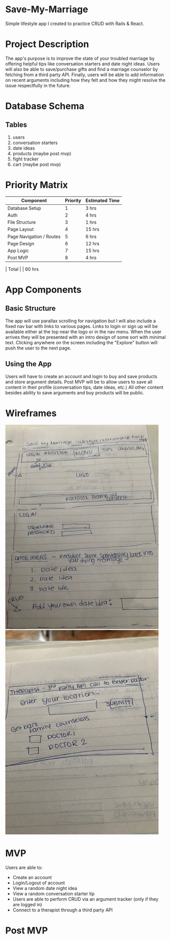 # Save-My-Marriage

Simple lifestyle app I created to practice CRUD with Rails &amp; React.

# Project Description
The app's purpose is to improve the state of your troubled marriage by offering helpful tips like conversation starters and date night ideas. Users will also be able to save/purchase gifts and find a marriage counselor by fetching from a third party API. Finally, users will be able to add information on recent arguments including how they felt and how they might resolve the issue respectfully in the future. 

# Database Schema
## Tables 
1. users
2. conversation starters 
3. date ideas
4. products (maybe post mvp)
5. fight tracker 
6. cart (maybe post mvp)

# Priority Matrix

| Component | Priority | Estimated Time |
| --------- | -------- | -------------- |
| Database Setup | 1 | 3 hrs |
| Auth | 2 | 4 hrs |
| File Structure | 3 | 1 hrs|
| Page Layout | 4 | 15 hrs |
| Page Navigation / Routes | 5 | 6 hrs |
| Page Design | 6 | 12 hrs|
| App Logic | 7 | 15 hrs|
| Post MVP | 8 | 4 hrs|

| Total | | 60 hrs

# App Components

## Basic Structure
The app will use parallax scrolling for navigation but I will also include a fixed nav bar with links to various pages. Links to login or sign up will be available either at the top near the logo or in the nav menu. When the user arrives they will be presented with an intro design of some sort with minimal text. Clicking anywhere on the screen including the "Explore" button will push the user to the next page. 

## Using the App
Users will have to create an account and login to buy and save products and store argument details. Post MVP will be to allow users to save all content in their profile (conversation tips, date ideas, etc.)  All other content besides ability to save arguments and buy products will be public. 

# Wireframes
![IMG_1913.jpg](https://github.com/berniris/Save-My-Marriage/blob/master/IMG_1913.jpg)
![IMG_1914.jpg](https://github.com/berniris/Save-My-Marriage/blob/master/IMG_1914.jpg)


# MVP


Users are able to: 

* Create an account
* Login/Logout of account
* View a random date night idea
* View a random conversation starter tip 
* Users are able to perform CRUD via an argument tracker (only if they are logged in)
* Connect to a therapist through a third party API 

# Post MVP
